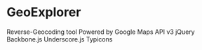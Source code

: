 GeoExplorer
===========

Reverse-Geocoding tool
Powered by
  Google Maps API v3
  jQuery
  Backbone.js
  Underscore.js
  Typicons

